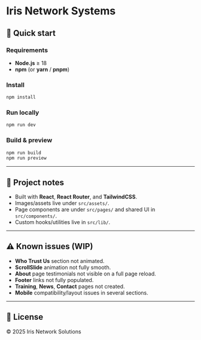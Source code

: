 # Iris Network Systems
## 🚀 Quick start

### Requirements
- **Node.js** ≥ 18
- **npm** (or **yarn** / **pnpm**)

### Install
```bash
npm install
```

### Run locally
```bash
npm run dev
```

### Build & preview
```bash
npm run build
npm run preview
```

---

## 📁 Project notes
- Built with **React**, **React Router**, and **TailwindCSS**.
- Images/assets live under `src/assets/`.
- Page components are under `src/pages/` and shared UI in `src/components/`.
- Custom hooks/utilities live in `src/lib/`.

---

## ⚠️ Known issues (WIP)
- **Who Trust Us** section not animated.
- **ScrollSlide** animation not fully smooth.
- **About** page testimonials not visible on a full page reload.
- **Footer** links not fully populated.
- **Training**, **News**, **Contact** pages not created.
- **Mobile** compatibility/layout issues in several sections.

---

## 📄 License
© 2025 Iris Network Solutions
